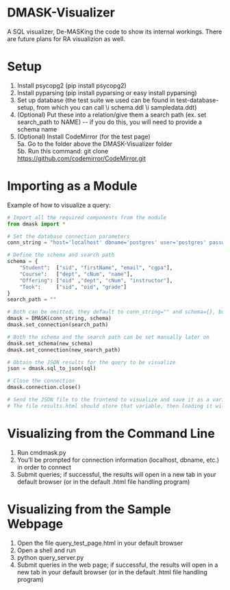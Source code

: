 # DMASK-Visualizer
A SQL visualizer, De-MASKing the code to show its internal workings. There are future plans for RA visualizion as well.

# Setup
1. Install psycopg2 (pip install psycopg2)
2. Install pyparsing (pip install pyparsing or easy install pyparsing)
3. Set up database (the test suite we used can be found in test-database-setup, from which you can call  \i schema.ddl \i sampledata.ddt)
4. (Optional) Put these into a relation/give them a search path (ex. set search_path to NAME) -- if you do this, you will need to provide a schema name
5. (Optional) Install CodeMirror (for the test page)  
5a. Go to the folder above the DMASK-Visualizer folder  
5b. Run this command: git clone https://github.com/codemirror/CodeMirror.git

# Importing as a Module  
Example of how to visualize a query:
```python
# Import all the required components from the module
from dmask import *

# Set the database connection parameters
conn_string = "host='localhost' dbname='postgres' user='postgres' password=''"

# Define the schema and search path
schema = {
    "Student":  ["sid", "firstName", "email", "cgpa"],
    "Course":   ["dept", "cNum", "name"],
    "Offering": ["oid" ,"dept", "cNum", "instructor"],
    "Took":     ["sid", "oid", "grade"]
}
search_path = ""

# Both can be omitted; they default to conn_string="" and schema={}, but queries will not visualize without them
dmask = DMASK(conn_string, schema)
dmask.set_connection(search_path)

# Both the schema and the search path can be set manually later on
dmask.set_schema(new_schema)
dmask.set_connection(new_search_path)

# Obtain the JSON results for the query to be visualize
json = dmask.sql_to_json(sql)

# Close the connection
dmask.connection.close()

# Send the JSON file to the frontend to visualize and save it as a variable called pq
# The file results.html should store that variable, then loading it will allow you to visualize the query
```

# Visualizing from the Command Line  
1. Run cmdmask.py
2. You’ll be prompted for connection information (localhost, dbname, etc.) in order to connect
3. Submit queries; if successful, the results will open in a new tab in your default browser (or in the default .html file handling program)

# Visualizing from the Sample Webpage  
1. Open the file query_test_page.html in your default browser
2. Open a shell and run
3. python query_server.py
4. Submit queries in the web page; if successful, the results will open in a new tab in your default browser (or in the default .html file handling program)
